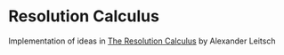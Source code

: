 # Resolution Calculus
Implementation of ideas in [The Resolution Calculus](https://link.springer.com/book/10.1007/978-3-642-60605-2) by Alexander Leitsch
